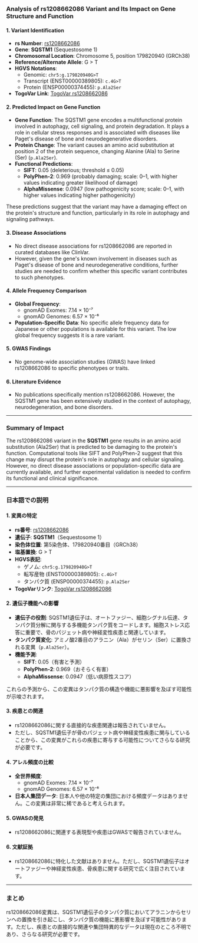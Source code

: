 ### Analysis of rs1208662086 Variant and Its Impact on Gene Structure and Function

#### 1. **Variant Identification**
   - **rs Number**: [rs1208662086](https://identifiers.org/dbsnp/rs1208662086)
   - **Gene**: **SQSTM1** (Sequestosome 1)
   - **Chromosomal Location**: Chromosome 5, position 179820940 (GRCh38)
   - **Reference/Alternate Allele**: G > T
   - **HGVS Notations**:
     - Genomic: `chr5:g.179820940G>T`
     - Transcript (ENST00000389805): `c.4G>T`
     - Protein (ENSP00000374455): `p.Ala2Ser`
   - **TogoVar Link**: [TogoVar rs1208662086](https://togovar.org/variant/5-179820940-G-T)

#### 2. **Predicted Impact on Gene Function**
   - **Gene Function**: The SQSTM1 gene encodes a multifunctional protein involved in autophagy, cell signaling, and protein degradation. It plays a role in cellular stress responses and is associated with diseases like Paget's disease of bone and neurodegenerative disorders.
   - **Protein Change**: The variant causes an amino acid substitution at position 2 of the protein sequence, changing Alanine (Ala) to Serine (Ser) (`p.Ala2Ser`).
   - **Functional Predictions**:
     - **SIFT**: 0.05 (deleterious; threshold ≤ 0.05)
     - **PolyPhen-2**: 0.969 (probably damaging; scale: 0–1, with higher values indicating greater likelihood of damage)
     - **AlphaMissense**: 0.0947 (low pathogenicity score; scale: 0–1, with higher values indicating higher pathogenicity)

   These predictions suggest that the variant may have a damaging effect on the protein's structure and function, particularly in its role in autophagy and signaling pathways.

#### 3. **Disease Associations**
   - No direct disease associations for rs1208662086 are reported in curated databases like ClinVar.
   - However, given the gene's known involvement in diseases such as Paget's disease of bone and neurodegenerative conditions, further studies are needed to confirm whether this specific variant contributes to such phenotypes.

#### 4. **Allele Frequency Comparison**
   - **Global Frequency**:
     - gnomAD Exomes: 7.14 × 10⁻⁷
     - gnomAD Genomes: 6.57 × 10⁻⁶
   - **Population-Specific Data**: No specific allele frequency data for Japanese or other populations is available for this variant. The low global frequency suggests it is a rare variant.

#### 5. **GWAS Findings**
   - No genome-wide association studies (GWAS) have linked rs1208662086 to specific phenotypes or traits.

#### 6. **Literature Evidence**
   - No publications specifically mention rs1208662086. However, the SQSTM1 gene has been extensively studied in the context of autophagy, neurodegeneration, and bone disorders.

---

### Summary of Impact
The rs1208662086 variant in the **SQSTM1** gene results in an amino acid substitution (Ala2Ser) that is predicted to be damaging to the protein's function. Computational tools like SIFT and PolyPhen-2 suggest that this change may disrupt the protein's role in autophagy and cellular signaling. However, no direct disease associations or population-specific data are currently available, and further experimental validation is needed to confirm its functional and clinical significance.

---

### 日本語での説明

#### 1. **変異の特定**
   - **rs番号**: [rs1208662086](https://identifiers.org/dbsnp/rs1208662086)
   - **遺伝子**: **SQSTM1**（Sequestosome 1）
   - **染色体位置**: 第5染色体、179820940番目（GRCh38）
   - **塩基置換**: G > T
   - **HGVS表記**:
     - ゲノム: `chr5:g.179820940G>T`
     - 転写産物 (ENST00000389805): `c.4G>T`
     - タンパク質 (ENSP00000374455): `p.Ala2Ser`
   - **TogoVarリンク**: [TogoVar rs1208662086](https://togovar.org/variant/5-179820940-G-T)

#### 2. **遺伝子機能への影響**
   - **遺伝子の役割**: SQSTM1遺伝子は、オートファジー、細胞シグナル伝達、タンパク質分解に関与する多機能タンパク質をコードします。細胞ストレス応答に重要で、骨のパジェット病や神経変性疾患と関連しています。
   - **タンパク質変化**: アミノ酸2番目のアラニン（Ala）がセリン（Ser）に置換される変異（`p.Ala2Ser`）。
   - **機能予測**:
     - **SIFT**: 0.05（有害と予測）
     - **PolyPhen-2**: 0.969（おそらく有害）
     - **AlphaMissense**: 0.0947（低い病原性スコア）

   これらの予測から、この変異はタンパク質の構造や機能に悪影響を及ぼす可能性が示唆されます。

#### 3. **疾患との関連**
   - rs1208662086に関する直接的な疾患関連は報告されていません。
   - ただし、SQSTM1遺伝子が骨のパジェット病や神経変性疾患に関与していることから、この変異がこれらの疾患に寄与する可能性についてさらなる研究が必要です。

#### 4. **アレル頻度の比較**
   - **全世界頻度**:
     - gnomAD Exomes: 7.14 × 10⁻⁷
     - gnomAD Genomes: 6.57 × 10⁻⁶
   - **日本人集団データ**: 日本人や他の特定の集団における頻度データはありません。この変異は非常に稀であると考えられます。

#### 5. **GWASの発見**
   - rs1208662086に関連する表現型や疾患はGWASで報告されていません。

#### 6. **文献証拠**
   - rs1208662086に特化した文献はありません。ただし、SQSTM1遺伝子はオートファジーや神経変性疾患、骨疾患に関する研究で広く注目されています。

---

### まとめ
rs1208662086変異は、SQSTM1遺伝子のタンパク質においてアラニンからセリンへの置換を引き起こし、タンパク質の機能に悪影響を及ぼす可能性があります。ただし、疾患との直接的な関連や集団特異的なデータは現在のところ不明であり、さらなる研究が必要です。